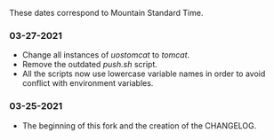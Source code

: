 These dates correspond to Mountain Standard Time.

### 03-27-2021
* Change all instances of _uostomcat_ to _tomcat_.
* Remove the outdated _push.sh_ script.
* All the scripts now use lowercase variable names in order to avoid conflict with environment variables.

### 03-25-2021
* The beginning of this fork and the creation of the CHANGELOG.
